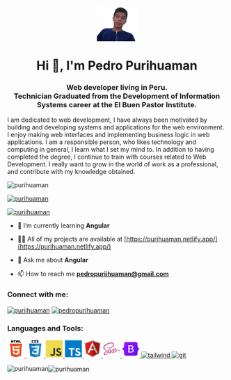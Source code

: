 <div>
  <div align='center'>
    <img src='/src/assets/images/purihuaman.png' align='center' style='display: block; margin: auto; height: 80px;'/>
  </div>
  <h1 align="center">Hi 👋, I'm Pedro Purihuaman</h1>
</div>

<section class='section biography'>
  <h3 align="center">Web developer living in Peru.<br/>Technician Graduated from the Development of Information Systems career at the El Buen Pastor Institute.</h3>
  <p>I am dedicated to web development, I have always been motivated by building and developing systems and applications for the web environment. I enjoy making web interfaces and implementing business logic in web applications. I am a responsible person, who likes technology and computing in general, I learn what I set my mind to. In addition to having completed the degree, I continue to train with courses related to Web Development. I really want to grow in the world of work as a professional, and contribute with my knowledge obtained.</p>

</section>

<section>

  <p align="left"> <img src="https://komarev.com/ghpvc/?username=purihuaman&label=Profile%20views&color=0e75b6&style=flat" alt="purihuaman" /> </p>
  <p align="left" class='ratings'> <a href="https://github.com/ryo-ma/github-profile-trophy"><img src="https://github-profile-trophy.vercel.app/?username=purihuaman" alt="purihuaman" /></a> </p>

  <p align="left"> <a href="https://twitter.com/puriihuaman" target="blank"><img src="https://img.shields.io/twitter/follow/puriihuaman?logo=twitter&style=for-the-badge" alt="puriihuaman" /></a> </p>

</section>

<div>

- 🌱 I’m currently learning **Angular**

- 👨‍💻 All of my projects are available at [https://purihuaman.netlify.app/](https://purihuaman.netlify.app/)

- 💬 Ask me about **Angular**

- 📫 How to reach me **pedropuriihuaman@gmail.com**

</div>

<section>
  <h3 align="left">Connect with me:</h3>
  <p align="left" class='networks'>
  <a href="https://twitter.com/puriihuaman" target="blank"><img align="center" src="https://raw.githubusercontent.com/rahuldkjain/github-profile-readme-generator/master/src/images/icons/Social/twitter.svg" alt="puriihuaman" height="30" width="40" /></a>
  <a href="https://linkedin.com/in/pedropurihuaman" target="blank"><img align="center" src="https://raw.githubusercontent.com/rahuldkjain/github-profile-readme-generator/master/src/images/icons/Social/linked-in-alt.svg" alt="pedropurihuaman" height="30" width="40" /></a>
  </p>
</section>

<section>
  <h3 align="left">Languages and Tools:</h3>

  <div>
    <p align="left" class='skills'>
      <!-- HTML -->
      <a href="https://www.w3.org/html/" target="_blank" rel="noreferrer">
        <img src="https://raw.githubusercontent.com/devicons/devicon/master/icons/html5/html5-original-wordmark.svg" alt="html5" width="40" height="40"/>
      </a>
      <!-- Css -->
      <a href="https://www.w3schools.com/css/" target="_blank" rel="noreferrer">
        <img src="https://raw.githubusercontent.com/devicons/devicon/master/icons/css3/css3-original-wordmark.svg" alt="css3" width="40" height="40"/>
      </a>
      <!-- JavaScript -->
      <a href="https://developer.mozilla.org/en-US/docs/Web/JavaScript" target="_blank" rel="noreferrer">
        <img src="https://raw.githubusercontent.com/devicons/devicon/master/icons/javascript/javascript-original.svg" alt="javascript" width="40" height="40"/>
      </a>
      <!-- TypeScript -->
      <a href="https://www.typescriptlang.org/" target="_blank" rel="noreferrer">
        <img src="https://raw.githubusercontent.com/devicons/devicon/master/icons/typescript/typescript-original.svg" alt="javascript" width="40" height="40"/>
      </a>
      <!-- Angular -->
      <a href="https://angular.io/" target="_blank" rel="noreferrer">
        <img src="https://raw.githubusercontent.com/devicons/devicon/master/icons/angularjs/angularjs-original.svg" alt="angular" width="40" height="40"/>
      </a>
      <!-- Sass -->
      <a href="https://sass-lang.com" target="_blank" rel="noreferrer">
        <img src="https://raw.githubusercontent.com/devicons/devicon/master/icons/sass/sass-original.svg" alt="sass" width="40" height="40"/>
      </a>
      <!-- Bootstrap -->
      <a href="https://getbootstrap.com/" target="_blank" rel="noreferrer">
        <img src="https://raw.githubusercontent.com/devicons/devicon/master/icons/bootstrap/bootstrap-original.svg" alt="pug" width="40" height="40"/>
      </a>
      <!-- Tailwindcss -->
      <a href="https://tailwindcss.com/" target="_blank" rel="noreferrer">
        <img src="https://www.vectorlogo.zone/logos/tailwindcss/tailwindcss-icon.svg" alt="tailwind" width="40" height="40"/>
      </a>
      <!-- MySql -->
      <!--
      <a href="https://www.mysql.com/" target="_blank" rel="noreferrer">
        <img src="https://raw.githubusercontent.com/devicons/devicon/master/icons/mysql/mysql-original-wordmark.svg" alt="mysql" width="40" height="40"/>
      </a>
      -->
      <!-- Git -->
      <a href="https://git-scm.com/" target="_blank" rel="noreferrer">
        <img src="https://www.vectorlogo.zone/logos/git-scm/git-scm-icon.svg" alt="git" width="40" height="40"/>
      </a>
    </p>
  </div>

  <div>
  <p>
    <img align="left" src="https://github-readme-stats.vercel.app/api/top-langs?username=purihuaman&show_icons=true&locale=en&layout=compact" alt="purihuaman" />
  </p>

  <p>
    <img align="center" src="https://github-readme-stats.vercel.app/api?username=purihuaman&show_icons=true&locale=en" alt="purihuaman" />
  </p>

  </div>
</section>
